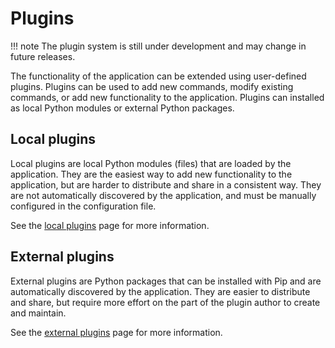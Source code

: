 # Plugins

!!! note
    The plugin system is still under development and may change in future releases.

The functionality of the application can be extended using user-defined plugins. Plugins can be used to add new commands, modify existing commands, or add new functionality to the application. Plugins can installed as local Python modules or external Python packages.

## Local plugins

Local plugins are local Python modules (files) that are loaded by the application. They are the easiest way to add new functionality to the application, but are harder to distribute and share in a consistent way. They are not automatically discovered by the application, and must be manually configured in the configuration file.

See the [local plugins](./local-plugins.md) page for more information.

## External plugins

External plugins are Python packages that can be installed with Pip and are automatically discovered by the application. They are easier to distribute and share, but require more effort on the part of the plugin author to create and maintain.

See the [external plugins](./external-plugins.md) page for more information.
